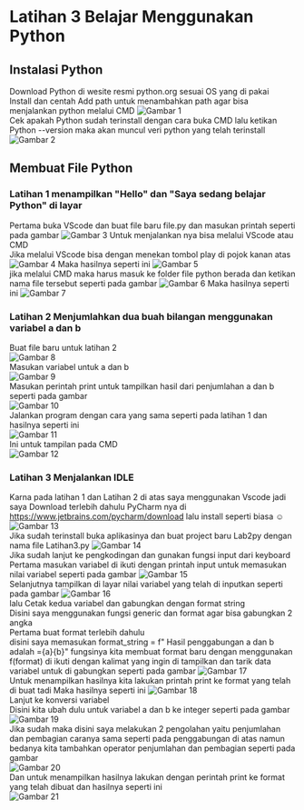 # Latihan 3 Belajar Menggunakan Python

## Instalasi Python
Download Python di wesite resmi python.org sesuai OS yang di pakai <br />
Install dan centah Add path untuk menambahkan path agar bisa menjalankan python melalui CMD
![Gambar 1](screnshoot/ss1.png)<br />
Cek apakah Python sudah terinstall dengan cara buka CMD lalu ketikan Python --version maka akan muncul veri python yang telah terinstall
![Gambar 2](screnshoot/ss2.png)


## Membuat File Python
### Latihan 1 menampilkan "Hello" dan "Saya sedang belajar Python" di layar
Pertama buka VScode dan buat file baru file.py dan masukan printah seperti pada gambar
![Gambar 3](screnshoot/ss3.png)
Untuk menjalankan nya bisa melalui VScode atau CMD <br />
Jika melalui VScode bisa dengan menekan tombol play di pojok kanan atas
![Gambar 4](screnshoot/ss4.png)
Maka hasilnya seperti ini
![Gambar 5](screnshoot/ss5.png)<br />
jika melalui CMD maka harus masuk ke folder file python berada dan ketikan nama file tersebut seperti pada gambar
![Gambar 6](screnshoot/ss6.png)
Maka hasilnya seperti ini
![Gambar 7](screnshoot/ss7.png)
### Latihan 2 Menjumlahkan dua buah bilangan menggunakan variabel a dan b
Buat file baru untuk latihan 2 <br />
![Gambar 8](screnshoot/ss8.png) <br />
Masukan variabel untuk a dan b<br />
![Gambar 9](screnshoot/ss9.png)<br />
Masukan perintah print untuk tampilkan hasil dari penjumlahan a dan b seperti pada gambar <br />
![Gambar 10](screnshoot/ss10.png)<br />
Jalankan program dengan cara yang sama seperti pada latihan 1 dan hasilnya seperti ini<br />
![Gambar 11](screnshoot/ss11.png)<br />
Ini untuk tampilan pada CMD<br />
![Gambar 12](screnshoot/ss12.png)<br />
### Latihan 3 Menjalankan IDLE
Karna pada latihan 1 dan Latihan 2 di atas saya menggunakan Vscode jadi saya Download terlebih dahulu PyCharm nya di https://www.jetbrains.com/pycharm/download lalu install seperti biasa ☺
![Gambar 13](screnshoot/ss13.png)<br />
Jika sudah terinstall buka aplikasinya dan buat project baru Lab2py dengan nama file Latihan3.py
![Gambar 14](screnshoot/ss14.png)<br />
Jika sudah lanjut ke pengkodingan dan gunakan fungsi input dari keyboard <br />
Pertama masukan variabel di ikuti dengan printah input untuk memasukan nilai variabel seperti pada gambar
![Gambar 15](screnshoot/ss15.png)<br />
Selanjutnya tampilkan di layar nilai variabel yang telah di inputkan seperti pada gambar
![Gambar 16](screnshoot/ss16.png)<br />
lalu Cetak kedua variabel dan gabungkan dengan format string <br />
Disini saya menggunakan fungsi generic dan format agar bisa gabungkan 2 angka <br />
Pertama buat format terlebih dahulu <br /> 
disini saya memasukan  format_string = f" Hasil penggabungan a dan b adalah ={a}{b}" fungsinya kita membuat format baru dengan  menggunakan f(format) di ikuti dengan kalimat yang ingin di tampilkan dan tarik data variabel untuk di gabungkan seperti pada gambar 
![Gambar 17](screnshoot/ss17.png)<br />
Untuk menampilkan hasilnya kita lakukan printah print ke format yang telah di buat tadi Maka hasilnya seperti ini
![Gambar 18](screnshoot/ss18.png)<br />
Lanjut ke konversi variabel <br />
Disini kita ubah dulu untuk variabel a dan b ke integer seperti pada gambar <br />
![Gambar 19](screnshoot/ss19.png)<br />
Jika sudah maka disini saya melakukan 2 pengolahan yaitu penjumlahan dan pembagian caranya sama seperti pada penggabungan di atas namun bedanya kita tambahkan operator penjumlahan dan pembagian seperti pada gambar <br />
![Gambar 20](screnshoot/ss20.png)<br />
Dan untuk menampilkan hasilnya lakukan dengan perintah print ke format yang telah dibuat dan hasilnya seperti ini <br />
![Gambar 21](screnshoot/ss21.png)<br />


























